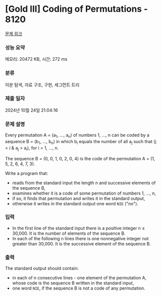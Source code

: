 # [Gold III] Coding of Permutations - 8120 

[문제 링크](https://www.acmicpc.net/problem/8120) 

### 성능 요약

메모리: 20472 KB, 시간: 272 ms

### 분류

이분 탐색, 자료 구조, 구현, 세그먼트 트리

### 제출 일자

2024년 10월 24일 21:04:16

### 문제 설명

<p>Every permutation A = (a<sub>1</sub>, ..., a<sub>n</sub>) of numbers 1, ..., n can be coded by a sequence B = (b<sub>1</sub>, ..., b<sub>n</sub>) in which b<sub>i</sub> equals the number of all a<sub>j</sub> such that (j < i & a<sub>j</sub> > a<sub>i</sub>), for i = 1, ..., n.</p>

<p>The sequence B = (0, 0, 1, 0, 2, 0, 4) is the code of the permutation A = (1, 5, 2, 6, 4, 7, 3).</p>

<p>Write a program that:</p>

<ul>
	<li>reads from the standard input the length n and successive elements of the sequence B,</li>
	<li>examines whether it is a code of some permutation of numbers 1, ..., n,</li>
	<li>if so, it finds that permutation and writes it in the standard output,</li>
	<li>otherwise it writes in the standard output one word <code>NIE</code> ("<i>no</i>").</li>
</ul>

### 입력 

 <ul>
	<li>In the first line of the standard input there is a positive integer n ≤ 30,000. It is the number of elements of the sequence B.</li>
	<li>In each of the following n lines there is one nonnegative integer not greater than 30,000. It is the successive element of the sequence B.</li>
</ul>

### 출력 

 <p>The standard output should contain:</p>

<ul>
	<li>in each of n consecutive lines - one element of the permutation A, whose code is the sequence B written in the standard input,</li>
	<li>one word <code>NIE</code>, if the sequence B is not a code of any permutation.</li>
</ul>

